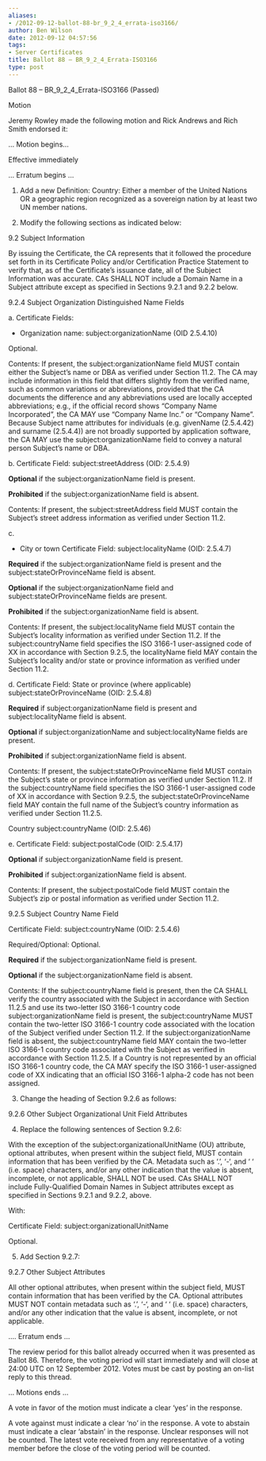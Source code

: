 ```yaml
---
aliases:
- /2012-09-12-ballot-88-br_9_2_4_errata-iso3166/
author: Ben Wilson
date: 2012-09-12 04:57:56
tags:
- Server Certificates
title: Ballot 88 – BR_9_2_4_Errata-ISO3166
type: post
---
```


Ballot 88 – BR_9_2_4_Errata-ISO3166 (Passed)

Motion

Jeremy Rowley made the following motion and Rick Andrews and Rich Smith endorsed it:

… Motion begins…

Effective immediately

… Erratum begins …

1. Add a new Definition: Country: Either a member of the United Nations OR a geographic region recognized as a sovereign nation by at least two UN member nations.

1. Modify the following sections as indicated below:

9.2 Subject Information

By issuing the Certificate, the CA represents that it followed the procedure set forth in its Certificate Policy and/or Certification Practice Statement to verify that, as of the Certificate’s issuance date, all of the Subject Information was accurate. CAs SHALL NOT include a Domain Name in a Subject attribute except as specified in Sections 9.2.1 and 9.2.2 below.

9.2.4 Subject Organization Distinguished Name Fields

a. Certificate Fields:

- Organization name: subject:organizationName (OID 2.5.4.10)

Optional.

Contents: If present, the subject:organizationName field MUST contain either the Subject’s name or DBA as verified under Section 11.2. The CA may include information in this field that differs slightly from the verified name, such as common variations or abbreviations, provided that the CA documents the difference and any abbreviations used are locally accepted abbreviations; e.g., if the official record shows “Company Name Incorporated”, the CA MAY use “Company Name Inc.” or “Company Name”. Because Subject name attributes for individuals (e.g. givenName (2.5.4.42) and surname (2.5.4.4)) are not broadly supported by application software, the CA MAY use the subject:organizationName field to convey a natural person Subject’s name or DBA.

b. Certificate Field: subject:streetAddress (OID: 2.5.4.9)

**Optional** if the subject:organizationName field is present.

**Prohibited** if the subject:organizationName field is absent.

Contents: If present, the subject:streetAddress field MUST contain the Subject’s street address information as verified under Section 11.2.

c.

- City or town Certificate Field: subject:localityName (OID: 2.5.4.7)

**Required** if the subject:organizationName field is present and the subject:stateOrProvinceName field is absent.

**Optional** if the subject:organizationName field and subject:stateOrProvinceName fields are present.

**Prohibited** if the subject:organizationName field is absent.

Contents: If present, the subject:localityName field MUST contain the Subject’s locality information as verified under Section 11.2. If the subject:countryName field specifies the ISO 3166-1 user-assigned code of XX in accordance with Section 9.2.5, the localityName field MAY contain the Subject’s locality and/or state or province information as verified under Section 11.2.

d. Certificate Field: State or province (where applicable) subject:stateOrProvinceName (OID: 2.5.4.8)

**Required** if subject:organizationName field is present and subject:localityName field is absent.

**Optional** if subject:organizationName and subject:localityName fields are present.

**Prohibited** if subject:organizationName field is absent.

Contents: If present, the subject:stateOrProvinceName field MUST contain the Subject’s state or province information as verified under Section 11.2. If the subject:countryName field specifies the ISO 3166-1 user-assigned code of XX in accordance with Section 9.2.5, the subject:stateOrProvinceName field MAY contain the full name of the Subject’s country information as verified under Section 11.2.5.

Country subject:countryName (OID: 2.5.46)

e. Certificate Field: subject:postalCode (OID: 2.5.4.17)

**Optional** if subject:organizationName field is present.

**Prohibited** if subject:organizationName field is absent.

Contents: If present, the subject:postalCode field MUST contain the Subject’s zip or postal information as verified under Section 11.2.

9.2.5 Subject Country Name Field

Certificate Field: subject:countryName (OID: 2.5.4.6)

Required/Optional: Optional.

**Required** if the subject:organizationName field is present.

**Optional** if the subject:organizationName field is absent.

Contents: If the subject:countryName field is present, then the CA SHALL verify the country associated with the Subject in accordance with Section 11.2.5 and use its two-letter ISO 3166-1 country code subject:organizationName field is present, the subject:countryName MUST contain the two-letter ISO 3166-1 country code associated with the location of the Subject verified under Section 11.2. If the subject:organizationName field is absent, the subject:countryName field MAY contain the two-letter ISO 3166-1 country code associated with the Subject as verified in accordance with Section 11.2.5. If a Country is not represented by an official ISO 3166-1 country code, the CA MAY specify the ISO 3166-1 user-assigned code of XX indicating that an official ISO 3166-1 alpha-2 code has not been assigned.

3. Change the heading of Section 9.2.6 as follows:

9.2.6 Other Subject Organizational Unit Field Attributes

4. Replace the following sentences of Section 9.2.6:

With the exception of the subject:organizationalUnitName (OU) attribute, optional attributes, when present within the subject field, MUST contain information that has been verified by the CA. Metadata such as ‘.’, ‘-‘, and ‘ ‘ (i.e. space) characters, and/or any other indication that the value is absent, incomplete, or not applicable, SHALL NOT be used. CAs SHALL NOT include Fully-Qualified Domain Names in Subject attributes except as specified in Sections 9.2.1 and 9.2.2, above.

With:

Certificate Field: subject:organizationalUnitName

Optional.

5. Add Section 9.2.7:

9.2.7 Other Subject Attributes

All other optional attributes, when present within the subject field, MUST contain information that has been verified by the CA. Optional attributes MUST NOT contain metadata such as ‘.’, ‘-‘, and ‘ ‘ (i.e. space) characters, and/or any other indication that the value is absent, incomplete, or not applicable.

…. Erratum ends …

The review period for this ballot already occurred when it was presented as Ballot 86. Therefore, the voting period will start immediately and will close at 24:00 UTC on 12 September 2012. Votes must be cast by posting an on-list reply to this thread.

… Motions ends …

A vote in favor of the motion must indicate a clear ‘yes’ in the response.

A vote against must indicate a clear ‘no’ in the response. A vote to abstain must indicate a clear ‘abstain’ in the response. Unclear responses will not be counted. The latest vote received from any representative of a voting member before the close of the voting period will be counted.